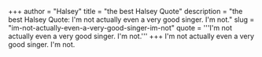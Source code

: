 +++
author = "Halsey"
title = "the best Halsey Quote"
description = "the best Halsey Quote: I'm not actually even a very good singer. I'm not."
slug = "im-not-actually-even-a-very-good-singer-im-not"
quote = '''I'm not actually even a very good singer. I'm not.'''
+++
I'm not actually even a very good singer. I'm not.
